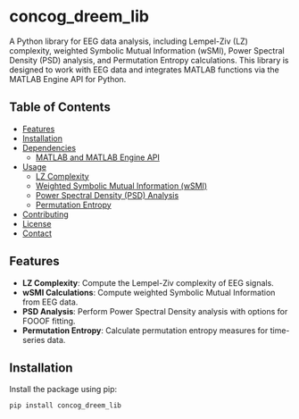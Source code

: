 
# concog_dreem_lib

A Python library for EEG data analysis, including Lempel-Ziv (LZ) complexity, weighted Symbolic Mutual Information (wSMI), Power Spectral Density (PSD) analysis, and Permutation Entropy calculations. This library is designed to work with EEG data and integrates MATLAB functions via the MATLAB Engine API for Python.

## Table of Contents

- [Features](#features)
- [Installation](#installation)
- [Dependencies](#dependencies)
  - [MATLAB and MATLAB Engine API](#matlab-and-matlab-engine-api)
- [Usage](#usage)
  - [LZ Complexity](#lz-complexity)
  - [Weighted Symbolic Mutual Information (wSMI)](#weighted-symbolic-mutual-information-wsmi)
  - [Power Spectral Density (PSD) Analysis](#power-spectral-density-psd-analysis)
  - [Permutation Entropy](#permutation-entropy)
- [Contributing](#contributing)
- [License](#license)
- [Contact](#contact)

## Features

- **LZ Complexity**: Compute the Lempel-Ziv complexity of EEG signals.
- **wSMI Calculations**: Compute weighted Symbolic Mutual Information from EEG data.
- **PSD Analysis**: Perform Power Spectral Density analysis with options for FOOOF fitting.
- **Permutation Entropy**: Calculate permutation entropy measures for time-series data.

## Installation

Install the package using pip:

```bash
pip install concog_dreem_lib